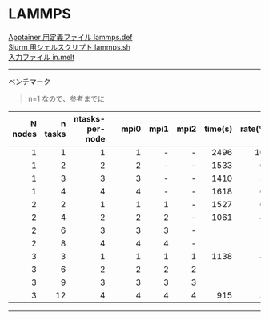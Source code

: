 # LAMMPS

[Apptainer 用定義ファイル lammps.def](lammps.def)<br>
[Slurm 用シェルスクリプト lammps.sh](lammps.sh)<br>
[入力ファイル in.melt](in.melt)<br>

---
ベンチマーク
> n=1 なので、参考までに

|N nodes|n tasks|ntasks-per-node||mpi0|mpi1|mpi2|time(s)|rate(%)|
|--:|--:|--:|--:|--:|--:|--:|--:|--:|
|1|1|1||1|-|-|2496|100|
|1|2|2||2|-|-|1533|61|
|1|3|3||3|-|-|1410|56|
|1|4|4||4|-|-|1618|65|
|2|2|1||1|1|-|1527|61|
|2|4|2||2|2|-|1061|42|
|2|6|3||3|3|-|||
|2|8|4||4|4|-|||
|3|3|1||1|1|1|1138|46|
|3|6|2||2|2|2|||
|3|9|3||3|3|3|||
|3|12|4||4|4|4|915|37|
---
